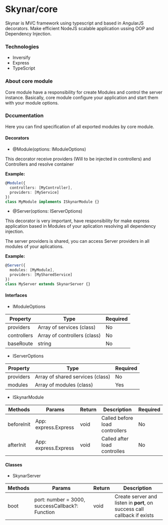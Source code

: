 # Skynar/core

Skynar is MVC framework using typescript and based in AngularJS decorators. Make efficient NodeJS scalable application ussing OOP and Dependency Injection.

### Technologies

* Inversify
* Express
* TypeScript

### About core module

Core module have a responsibility for create Modules and control the server instance. Basically, core module configure your application and start them with your module options.

### Dccumentation

Here you can find specification of all exported modules by core module.

#### Decorators

* @Module(options: IModuleOptions)

This decorator receive providers (Will to be injected in controllers) and Controllers and resolve container

**Example:**
```typescript
@Module({
  controllers: [MyController],
  providers: [MyService]
})
class MyModule implements ISkynarModule {}
```

* @Server(options: IServerOptions)

This decorator is very important, have responsibility for make express application based in Modules of your aplication resolving all dependency injection.

The server providers is shared, you can access Server providers in all modules of your aplications.

**Example:**
```typescript
@Server({
  modules: [MyModule],
  providers: [MySharedService]
})
class MyServer extends SkynarServer {}
```

#### Interfaces

* IModuleOptions

Property | Type | Required
---------|------|----------
providers | Array of services (class) | No
controllers | Array of controllers (class) | No
baseRoute | string | No

* IServerOptions

Property | Type | Required
---------|------|----------
providers | Array of shared services (class) | No
modules | Array of modules (class) | Yes

* ISkynarModule

Methods  | Params | Return | Description | Required
---------|--------|--------|-------------|----------
beforeInit | App: express.Express | void | Called before load controllers | No
afterInit | App: express.Express | void | Called after load controlles | No

#### Classes

* SkynarServer

Methods  | Params | Return | Description
---------|--------|--------|-------------
boot | port: number = 3000, successCallback?: Function | void | Create server and listen in **port**, on success call callback if exists 